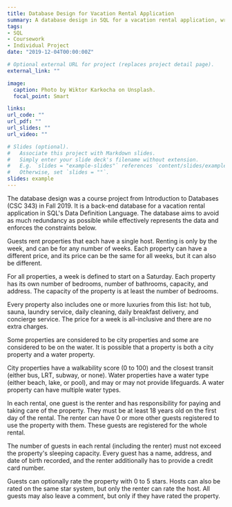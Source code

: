 ```yaml
---
title: Database Design for Vacation Rental Application
summary: A database design in SQL for a vacation rental application, written in Data Definition Language.
tags:
- SQL
- Coursework
- Individual Project
date: "2019-12-04T00:00:00Z"

# Optional external URL for project (replaces project detail page).
external_link: ""

image:
  caption: Photo by Wiktor Karkocha on Unsplash.
  focal_point: Smart

links:
url_code: ""
url_pdf: ""
url_slides: ""
url_video: ""

# Slides (optional).
#   Associate this project with Markdown slides.
#   Simply enter your slide deck's filename without extension.
#   E.g. `slides = "example-slides"` references `content/slides/example-slides.md`.
#   Otherwise, set `slides = ""`.
slides: example
---
```

The database design was a course project from Introduction to Databases (CSC 343) in Fall 2019. It is a back-end database for a vacation rental application in SQL's Data Definition Language. The database aims to avoid as much redundancy as possible while effectively represents the data and enforces the constraints below. 

Guests rent properties that each have a single host. Renting is only by the week, and can be for any number of weeks. Each property can have a different price, and its price can be the same for all weeks,
but it can also be different.

For all properties, a week is defined to start on a Saturday. Each property has its own number of bedrooms, number of bathrooms, capacity, and address. The capacity of the property is at
least the number of bedrooms.

Every property also includes one or more luxuries from this list: hot tub, sauna, laundry service, daily cleaning, daily breakfast delivery, and concierge service. The price for a week is all-inclusive and there are no extra charges.

Some properties are considered to be city properties and some are considered to be on the water. It is possible that a property is both a city property and a water property.

City properties have a walkability score (0 to 100) and the closest transit (either bus, LRT, subway, or none). Water properties have a water type (either beach, lake, or pool), and may or may not provide lifeguards. A water property can have multiple water types. 

In each rental, one guest is the renter and has responsibility for paying and taking care of the property. They must be at least 18 years old on the first day of the rental. The renter can have 0 or more other guests registered to use the property with them. These guests are registered for the whole
rental.

The number of guests in each rental (including the renter) must not exceed the property's sleeping capacity. Every guest has a name, address, and date of birth recorded, and the renter additionally has to provide a credit card number.

Guests can optionally rate the property with 0 to 5 stars. Hosts can also be rated on the same star system, but only the renter can rate the host. All guests may also leave a comment, but only if they have rated the property.

